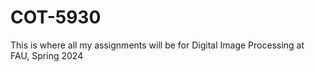 # COT-5930

This is where all my assignments will be for Digital Image Processing at FAU, Spring 2024
